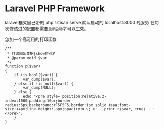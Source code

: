 # Laravel PHP Framework

laravel框架自己带的 php artisan serve  默认启动的 localhost:8000 的服务 在每次修该过的配置都需要`重新启动`才可以生效。

怎加一个高可用的打印函数

```
/**
 * 打印输出数据|show的别名
 * @param void $var
 */
function p($var)
{
    if (is_bool($var)) {
        var_dump($var);
    } else if (is_null($var)) {
        var_dump(NULL);
    } else {
        echo "<pre style='position:relative;z-index:1000;padding:10px;border-radius:5px;background:#F5F5F5;border:1px solid #aaa;font-size:14px;line-height:18px;opacity:0.9;'>" . print_r($var, true) . "</pre>";
    }
}
```


